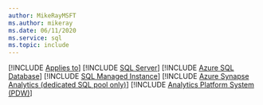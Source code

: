 ```yaml
---
author: MikeRayMSFT
ms.author: mikeray
ms.date: 06/11/2020
ms.service: sql
ms.topic: include
---
```


[!INCLUDE [Applies to](../../includes/applies-md.md)] [!INCLUDE [SQL Server](_ssnoversion.md)] [!INCLUDE [Azure SQL Database](../../includes/applies-to-version/_asdb.md)] [!INCLUDE [SQL Managed Instance](../../includes/applies-to-version/_asmi.md)] [!INCLUDE [Azure Synapse Analytics (dedicated SQL pool only)](../../includes/applies-to-version/_asa-sqlpool-only.md)] [!INCLUDE [Analytics Platform System (PDW)](../../includes/applies-to-version/_pdw.md)]
